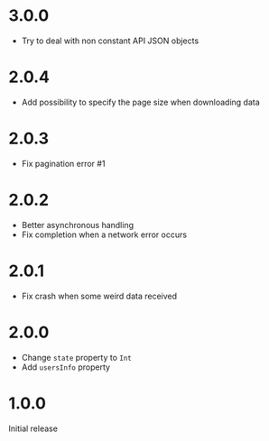# 3.0.0
- Try to deal with non constant API JSON objects

# 2.0.4
- Add possibility to specify the page size when downloading data

# 2.0.3
- Fix pagination error #1

# 2.0.2
- Better asynchronous handling
- Fix completion when a network error occurs

# 2.0.1
- Fix crash when some weird data received

# 2.0.0

- Change `state` property to `Int`
- Add `usersInfo` property

# 1.0.0
Initial release

